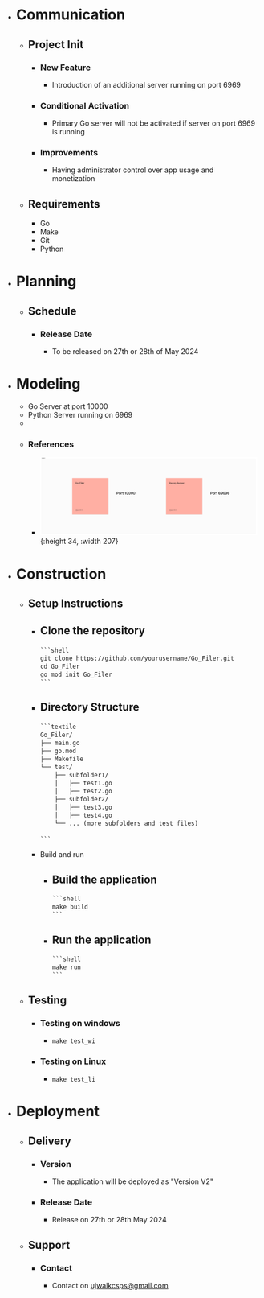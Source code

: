 - # Communication
	- ## Project Init
		- ### New Feature
			- Introduction of an additional server running on port 6969
		- ### Conditional Activation
			- Primary Go server will not be activated if server on port 6969 is running
		- ### Improvements
			- Having administrator control over app usage and monetization
	- ## Requirements
		- Go
		- Make
		- Git
		- Python
- # Planning
	- ## Schedule
		- ### Release Date
			- To be released on 27th or 28th of May 2024
- # Modeling
	- Go Server at port 10000
	- Python Server running on 6969
	-
	- ### References
		- ![documentation reference](https://github.com/UJKC/Go_Filer/blob/main/Documentation/Version2/v2asset.png){:height 34, :width 207}
- # Construction
	- ## Setup Instructions
		- Clone the repository
			-
			  ```shell
			  git clone https://github.com/yourusername/Go_Filer.git
			  cd Go_Filer
			  go mod init Go_Filer
			  ```
		- Directory Structure
			-
			  ```textile
			  Go_Filer/
			  ├── main.go
			  ├── go.mod
			  ├── Makefile
			  └── test/
			      ├── subfolder1/
			      │   ├── test1.go
			      │   ├── test2.go
			      ├── subfolder2/
			      │   ├── test3.go
			      │   ├── test4.go
			      └── ... (more subfolders and test files)
			  
			  ```
		- Build and run
			- Build the application
				-
				  ```shell
				  make build
				  ```
			- Run the application
				-
				  ```shell
				  make run
				  ```
	- ## Testing
		- ### Testing on windows
			-
			  ```shell
			  make test_wi
			  ```
		- ### Testing on Linux
			-
			  ```shell
			  make test_li
			  ```
- # Deployment
	- ## Delivery
		- ### Version
			- The application will be deployed as "Version V2"
		- ### Release Date
			- Release on 27th or 28th May 2024
	- ## Support
		- ### Contact
			- Contact on ujwalkcsps@gmail.com
